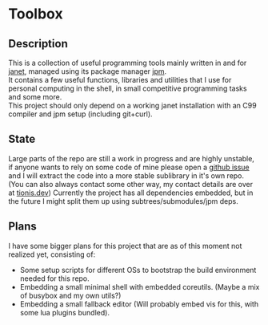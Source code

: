 # Toolbox
## Description
This is a collection of useful programming tools mainly written in and for [janet](https://github.com/janet-lang/janet), managed using its package manager [jpm](https://github.com/janet-lang/jpm).  
It contains a few useful functions, libraries and utilities that I use for personal computing in the shell, in small competitive programming tasks and some more.  
This project should only depend on a working janet installation with an C99 compiler and jpm setup (including git+curl).

## State
Large parts of the repo are still a work in progress and are highly unstable, if anyone wants to rely on some code of mine please open a [github issue](https://github.com/tionis/toolbox) and I will extract the code into a more stable sublibrary in it's own repo. (You can also always contact some other way, my contact details are over at [tionis.dev](https://tionis.dev))
Currently the project has all dependencies embedded, but in the future I might split them up using subtrees/submodules/jpm deps.  

## Plans
I have some bigger plans for this project that are as of this moment not realized yet, consisting of:
- Some setup scripts for different OSs to bootstrap the build environment needed for this repo.
- Embedding a small minimal shell with embedded coreutils. (Maybe a mix of busybox and my own utils?)
- Embedding a small fallback editor (Will probably embed vis for this, with some lua plugins bundled).
